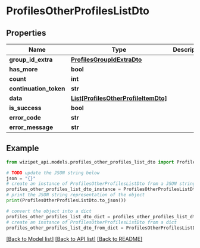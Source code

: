 # ProfilesOtherProfilesListDto


## Properties

Name | Type | Description | Notes
------------ | ------------- | ------------- | -------------
**group_id_extra** | [**ProfilesGroupIdExtraDto**](ProfilesGroupIdExtraDto.md) |  | [optional] 
**has_more** | **bool** |  | [optional] 
**count** | **int** |  | [optional] 
**continuation_token** | **str** |  | [optional] 
**data** | [**List[ProfilesOtherProfileItemDto]**](ProfilesOtherProfileItemDto.md) |  | [optional] 
**is_success** | **bool** |  | [optional] 
**error_code** | **str** |  | [optional] 
**error_message** | **str** |  | [optional] 

## Example

```python
from wizipet_api.models.profiles_other_profiles_list_dto import ProfilesOtherProfilesListDto

# TODO update the JSON string below
json = "{}"
# create an instance of ProfilesOtherProfilesListDto from a JSON string
profiles_other_profiles_list_dto_instance = ProfilesOtherProfilesListDto.from_json(json)
# print the JSON string representation of the object
print(ProfilesOtherProfilesListDto.to_json())

# convert the object into a dict
profiles_other_profiles_list_dto_dict = profiles_other_profiles_list_dto_instance.to_dict()
# create an instance of ProfilesOtherProfilesListDto from a dict
profiles_other_profiles_list_dto_from_dict = ProfilesOtherProfilesListDto.from_dict(profiles_other_profiles_list_dto_dict)
```
[[Back to Model list]](../README.md#documentation-for-models) [[Back to API list]](../README.md#documentation-for-api-endpoints) [[Back to README]](../README.md)


